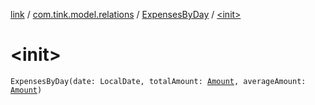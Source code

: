 [link](../../index.md) / [com.tink.model.relations](../index.md) / [ExpensesByDay](index.md) / [&lt;init&gt;](./-init-.md)

# &lt;init&gt;

`ExpensesByDay(date: LocalDate, totalAmount: `[`Amount`](../../com.tink.model.misc/-amount/index.md)`, averageAmount: `[`Amount`](../../com.tink.model.misc/-amount/index.md)`)`